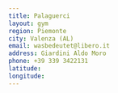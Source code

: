 ```yaml
---
title: Palaguerci
layout: gym
region: Piemonte
city: Valenza (AL)
email: wasbedeutet@libero.it
address: Giardini Aldo Moro
phone: +39 339 3422131
latitude: 
longitude: 
---
```


